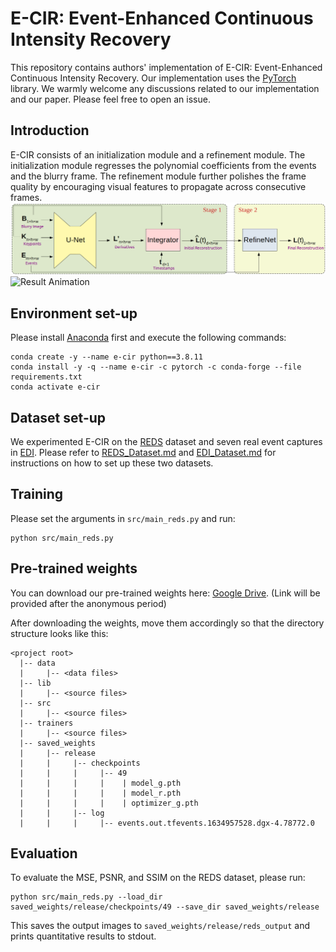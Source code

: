 # E-CIR: Event-Enhanced Continuous Intensity Recovery
This repository contains authors' implementation of E-CIR: Event-Enhanced Continuous Intensity Recovery. Our implementation uses the [PyTorch](https://pytorch.org/) library. We warmly welcome any discussions related to our implementation and our paper. Please feel free to open an issue.

## Introduction
E-CIR consists of an initialization module and a refinement module. The initialization module regresses the polynomial coefficients from the events and the blurry frame. The refinement module further polishes the frame quality by encouraging visual features to propagate across consecutive frames. 
![Approach overview](./assets/overview.png)
![Result Animation](./assets/reds.gif)

## Environment set-up
Please install [Anaconda](https://www.anaconda.com/distribution/) first and execute the following commands:
```
conda create -y --name e-cir python==3.8.11
conda install -y -q --name e-cir -c pytorch -c conda-forge --file requirements.txt
conda activate e-cir
```

## Dataset set-up
We experimented E-CIR on the [REDS](https://seungjunnah.github.io/Datasets/reds.html) dataset and seven real event captures in [EDI](https://github.com/panpanfei/Bringing-a-Blurry-Frame-Alive-at-High-Frame-Rate-with-an-Event-Camera). Please refer to [REDS\_Dataset.md](REDS_Dataset.md) and [EDI\_Dataset.md](EDI_Dataset.md) for instructions on how to set up these two datasets.

## Training
Please set the arguments in `src/main_reds.py` and run:
```
python src/main_reds.py
```

## Pre-trained weights
You can download our pre-trained weights here: [Google Drive](https://www.google.com/drive/). (Link will be provided after the anonymous period)

After downloading the weights, move them accordingly so that the directory structure looks like this:
```
<project root>
  |-- data
  |     |-- <data files>
  |-- lib
  |     |-- <source files>
  |-- src
  |     |-- <source files>
  |-- trainers
  |     |-- <source files>
  |-- saved_weights
  |     |-- release
  |     |     |-- checkpoints
  |     |     |     |-- 49
  |     |     |     |    | model_g.pth
  |     |     |     |    | model_r.pth
  |     |     |     |    | optimizer_g.pth
  |     |     |-- log
  |     |     |     |-- events.out.tfevents.1634957528.dgx-4.78772.0
```

## Evaluation
To evaluate the MSE, PSNR, and SSIM on the REDS dataset, please run:
```
python src/main_reds.py --load_dir saved_weights/release/checkpoints/49 --save_dir saved_weights/release
```

This saves the output images to `saved_weights/release/reds_output` and prints quantitative results to stdout.
